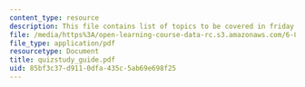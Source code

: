 ```yaml
---
content_type: resource
description: This file contains list of topics to be covered in friday's quiz.
file: /media/https%3A/open-learning-course-data-rc.s3.amazonaws.com/6-884-complex-digital-systems-spring-2005/85bf3c37d9110dfa435c5ab69e698f25_quizstudy_guide.pdf
file_type: application/pdf
resourcetype: Document
title: quizstudy_guide.pdf
uid: 85bf3c37-d911-0dfa-435c-5ab69e698f25
---
```

